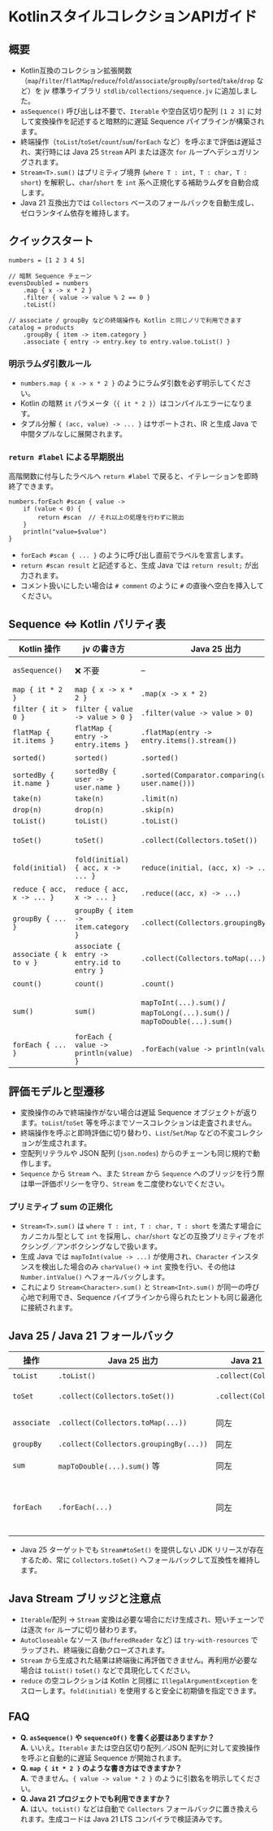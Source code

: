 # KotlinスタイルコレクションAPIガイド

## 概要
- Kotlin互換のコレクション拡張関数（`map`/`filter`/`flatMap`/`reduce`/`fold`/`associate`/`groupBy`/`sorted`/`take`/`drop` など）を jv 標準ライブラリ `stdlib/collections/sequence.jv` に追加しました。
- `asSequence()` 呼び出しは不要で、`Iterable` や空白区切り配列 `[1 2 3]` に対して変換操作を記述すると暗黙的に遅延 Sequence パイプラインが構築されます。
- 終端操作（`toList`/`toSet`/`count`/`sum`/`forEach` など）を呼ぶまで評価は遅延され、実行時には Java 25 `Stream` API または逐次 `for` ループへデシュガリングされます。
- `Stream<T>.sum()` はプリミティブ境界 (`where T : int, T : char, T : short`) を解釈し、`char`/`short` を `int` 系へ正規化する補助ラムダを自動合成します。
- Java 21 互換出力では `Collectors` ベースのフォールバックを自動生成し、ゼロランタイム依存を維持します。

## クイックスタート
```jv
numbers = [1 2 3 4 5]

// 暗黙 Sequence チェーン
evensDoubled = numbers
    .map { x -> x * 2 }
    .filter { value -> value % 2 == 0 }
    .toList()

// associate / groupBy などの終端操作も Kotlin と同じノリで利用できます
catalog = products
    .groupBy { item -> item.category }
    .associate { entry -> entry.key to entry.value.toList() }
```

### 明示ラムダ引数ルール
- `numbers.map { x -> x * 2 }` のようにラムダ引数を必ず明示してください。
- Kotlin の暗黙 `it` パラメータ（`{ it * 2 }`）はコンパイルエラーになります。
- タプル分解 `{ (acc, value) -> ... }` はサポートされ、IR と生成 Java で中間タプルなしに展開されます。

### `return #label` による早期脱出
高階関数に付与したラベルへ `return #label` で戻ると、イテレーションを即時終了できます。

```jv
numbers.forEach #scan { value ->
    if (value < 0) {
        return #scan  // それ以上の処理を行わずに脱出
    }
    println("value=$value")
}
```

- `forEach #scan { ... }` のように呼び出し直前でラベルを宣言します。
- `return #scan result` と記述すると、生成 Java では `return result;` が出力されます。
- コメント扱いにしたい場合は `# comment` のように `#` の直後へ空白を挿入してください。

## Sequence ⇔ Kotlin パリティ表
| Kotlin 操作 | jv の書き方 | Java 25 出力 | Java 21 出力 | 注記 |
|-------------|-------------|---------------|---------------|------|
| `asSequence()` | ❌ 不要 | – | – | Iterable/配列への変換操作開始で暗黙遅延化 |
| `map { it * 2 }` | `map { x -> x * 2 }` | `.map(x -> x * 2)` | 同左 | 引数名必須 |
| `filter { it > 0 }` | `filter { value -> value > 0 }` | `.filter(value -> value > 0)` | 同左 | |
| `flatMap { it.items }` | `flatMap { entry -> entry.items }` | `.flatMap(entry -> entry.items().stream())` | `.flatMap(entry -> entry.items().stream())` | `Stream`/`Iterator` ブリッジは自動 |
| `sorted()` | `sorted()` | `.sorted()` | `.sorted()` | 安定ソート保証 |
| `sortedBy { it.name }` | `sortedBy { user -> user.name }` | `.sorted(Comparator.comparing(user -> user.name()))` | 同左 | |
| `take(n)` | `take(n)` | `.limit(n)` | `.limit(n)` | |
| `drop(n)` | `drop(n)` | `.skip(n)` | `.skip(n)` | |
| `toList()` | `toList()` | `.toList()` | `.collect(Collectors.toList())` | |
| `toSet()` | `toSet()` | `.collect(Collectors.toSet())` | `.collect(Collectors.toSet())` | Java 25 でも安全性確保のため Collectors を使用 |
| `fold(initial)` | `fold(initial) { acc, x -> ... }` | `reduce(initial, (acc, x) -> ...)` | 同左 | 逐次評価・副作用なし |
| `reduce { acc, x -> ... }` | `reduce { acc, x -> ... }` | `.reduce((acc, x) -> ...)` | 同左 | 空コレクション時は `IllegalArgumentException` |
| `groupBy { ... }` | `groupBy { item -> item.category }` | `.collect(Collectors.groupingBy(...))` | 同左 | 値は `List` で収集 |
| `associate { k to v }` | `associate { entry -> entry.id to entry }` | `.collect(Collectors.toMap(...))` | 同左 | キー重複は後勝ち |
| `count()` | `count()` | `.count()` | `.count()` | long を返す |
| `sum()` | `sum()` | `mapToInt(...).sum()` / `mapToLong(...).sum()` / `mapToDouble(...).sum()` | 同左 | `char`/`short` は `int` 系へ正規化し、`Character` 判定ガードを自動生成 |
| `forEach { ... }` | `forEach { value -> println(value) }` | `.forEach(value -> println(value))` | 同左 | 終端副作用操作 |

## 評価モデルと型遷移
- 変換操作のみで終端操作がない場合は遅延 Sequence オブジェクトが返ります。`toList`/`toSet` 等を呼ぶまでソースコレクションは走査されません。
- 終端操作を呼ぶと即時評価に切り替わり、`List`/`Set`/`Map` などの不変コレクションが生成されます。
- 空配列リテラルや JSON 配列 (`json.nodes`) からのチェーンも同じ規約で動作します。
- `Sequence` から `Stream` へ、また `Stream` から `Sequence` へのブリッジを行う際は単一評価ポリシーを守り、`Stream` を二度使わないでください。

### プリミティブ sum の正規化
- `Stream<T>.sum()` は `where T : int, T : char, T : short` を満たす場合にカノニカル型として `int` を採用し、`char`/`short` などの互換プリミティブをボクシング／アンボクシングなしで扱います。
- 生成 Java では `mapToInt(value -> ...)` が使用され、`Character` インスタンスを検出した場合のみ `charValue()` → `int` 変換を行い、その他は `Number.intValue()` へフォールバックします。
- これにより `Stream<Character>.sum()` と `Stream<Int>.sum()` が同一の呼び心地で利用でき、Sequence パイプラインから得られたヒントも同じ最適化に接続されます。

## Java 25 / Java 21 フォールバック
| 操作 | Java 25 出力 | Java 21 フォールバック | 備考 |
|------|---------------|-------------------------|------|
| `toList` | `.toList()` | `.collect(Collectors.toList())` | Java 21 互換 |
| `toSet` | `.collect(Collectors.toSet())` | `.collect(Collectors.toSet())` | Java 25/21 で統一挙動 |
| `associate` | `.collect(Collectors.toMap(...))` | 同左 | キー重複ポリシーを統一 |
| `groupBy` | `.collect(Collectors.groupingBy(...))` | 同左 | 値は `List` |
| `sum` | `mapToDouble(...).sum()` 等 | 同左 | 型ごとに最適化 |
| `forEach` | `.forEach(...)` | 同左 | `AutoCloseable` ソースは `try-with-resources` 生成 |

- Java 25 ターゲットでも `Stream#toSet()` を提供しない JDK リリースが存在するため、常に `Collectors.toSet()` へフォールバックして互換性を維持します。

## Java Stream ブリッジと注意点
- `Iterable`/配列 → `Stream` 変換は必要な場合にだけ生成され、短いチェーンでは逐次 `for` ループに切り替わります。
- `AutoCloseable` なソース (`BufferedReader` など) は `try-with-resources` でラップされ、終端後に自動クローズされます。
- `Stream` から生成された結果は終端後に再評価できません。再利用が必要な場合は `toList()` `toSet()` などで具現化してください。
- `reduce` の空コレクションは Kotlin と同様に `IllegalArgumentException` をスローします。`fold(initial)` を使用すると安全に初期値を指定できます。

## FAQ
- **Q. `asSequence()` や `sequenceOf()` を書く必要はありますか？**  
  **A.** いいえ。`Iterable` または空白区切り配列／JSON 配列に対して変換操作を呼ぶと自動的に遅延 Sequence が開始されます。
- **Q. `map { it * 2 }` のような書き方はできますか？**  
  **A.** できません。`{ value -> value * 2 }` のように引数名を明示してください。
- **Q. Java 21 プロジェクトでも利用できますか？**  
  **A.** はい。`toList()` などは自動で `Collectors` フォールバックに置き換えられます。生成コードは Java 21 LTS コンパイラで検証済みです。
